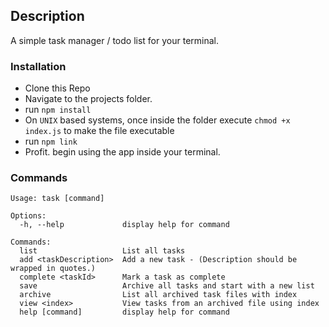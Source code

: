 ## Description
A simple task manager / todo list for your terminal.

### Installation
- Clone this Repo
- Navigate to the projects folder.
- run `npm install`
- On `UNIX` based systems, once inside the folder execute `chmod +x index.js` to make the file executable
- run `npm link`
- Profit. begin using the app inside your terminal.

### Commands
```
Usage: task [command]

Options:
  -h, --help             display help for command

Commands:
  list                   List all tasks
  add <taskDescription>  Add a new task - (Description should be wrapped in quotes.)
  complete <taskId>      Mark a task as complete
  save                   Archive all tasks and start with a new list
  archive                List all archived task files with index
  view <index>           View tasks from an archived file using index
  help [command]         display help for command
```